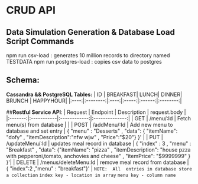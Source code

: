 
# __CRUD API__


## Data Simulation Generation & Database Load Script Commands
  npm run csv-load  : generates 10 million records to directory named TESTDATA
  npm run postgres-load : copies csv data to postgres
## __Schema__:

__Cassandra && PostgreSQL Tables:__
| ID   | BREAKFAST| LUNCH| DINNER| BRUNCH | HAPPYHOUR|
|:----:|:--------:|:----:|:-----:|:------:|:--------:|


##__Restful Service API__:
| Request | Endpoint | Description | request.body |
|:-------:|:-----------|:------------:|:--------------:|
| GET | /menu/:Id | Fetch  menu(s) from database |  |
| POST | /addMenu/:Id | Add new menu to database and set entry | { "menu" : "Desserts" , "data": { "itemName": "dofy" , "itemDescription":"nfw wjw" , "Price":"$20"} }'   |
| PUT | /updateMenu/:Id |  updates meal record in database  | {  "index" : 3 ,  "menu" : "Breakfast"    ,  "data": {"itemName": "pizza" , "itemDescription": "house pzza with pepperoni,tomato, anchovies and cheese" , "itemPrice": "$9999999"   }   }'|
| DELETE | /menus/deleteMenu:Id | remove meal record from database |  { "index":2 ,"menu" : "breakfast"}' |
`NOTE:  All  entries in database store a collection`
`index key - location in array`
`menu key - column name`

